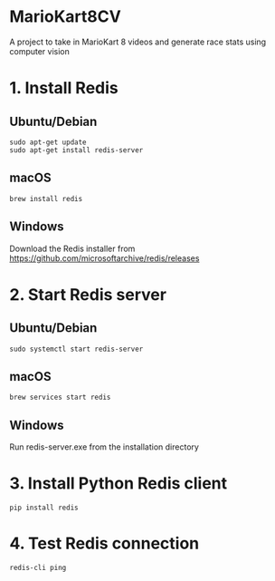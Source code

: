 # MarioKart8CV
A project to take in MarioKart 8 videos and generate race stats using computer vision

# 1. Install Redis
## Ubuntu/Debian
```
sudo apt-get update
sudo apt-get install redis-server
```

## macOS
```
brew install redis
```

## Windows
Download the Redis installer from https://github.com/microsoftarchive/redis/releases

# 2. Start Redis server
## Ubuntu/Debian
```
sudo systemctl start redis-server
```

## macOS
```
brew services start redis
```

## Windows
Run redis-server.exe from the installation directory

# 3. Install Python Redis client
 ```
 pip install redis
```

# 4. Test Redis connection
```
redis-cli ping
```